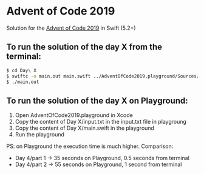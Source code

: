 # Advent of Code 2019

Solution for the [Advent of Code 2019](https://adventofcode.com/2019) in Swift (5.2+)

## To run the solution of the day X from the terminal:

```zsh
$ cd Day\ X
$ swiftc -o main.out main.swift ../AdventOfCode2019.playground/Sources/Utils.swift
$ ./main.out
```

## To run the solution of the day X on Playground:

1. Open AdventOfCode2019.playground in Xcode
2. Copy the content of Day X/input.txt in the input.txt file in playgroung
3. Copy the content of Day X/main.swift in the playground
4. Run the playground

PS: on Playground the execution time is much higher. Comparison:

- Day 4/part 1 -> 35 seconds on Playground, 0.5 seconds from terminal
- Day 4/part 2 -> 55 seconds on Playground, 1 second from terminal
